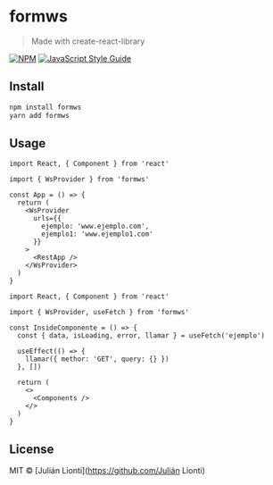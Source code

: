 # formws

> Made with create-react-library

[![NPM](https://img.shields.io/npm/v/formws.svg)](https://www.npmjs.com/package/formws) [![JavaScript Style Guide](https://img.shields.io/badge/code_style-standard-brightgreen.svg)](https://standardjs.com)

## Install

```bash
npm install formws
yarn add formws
```

## Usage

```tsx
import React, { Component } from 'react'

import { WsProvider } from 'formws'

const App = () => {
  return (
    <WsProvider
      urls={{
        ejemplo: 'www.ejemplo.com',
        ejemplo1: 'www.ejemplo1.com'
      }}
    >
      <RestApp />
    </WsProvider>
  )
}
```

```tsx
import React, { Component } from 'react'

import { WsProvider, useFetch } from 'formws'

const InsideComponente = () => {
  const { data, isLoading, error, llamar } = useFetch('ejemplo')

  useEffect(() => {
    llamar({ methor: 'GET', query: {} })
  }, [])

  return (
    <>
      <Components />
    </>
  )
}
```

## License

MIT © [Julián Lionti](https://github.com/Julián Lionti)
